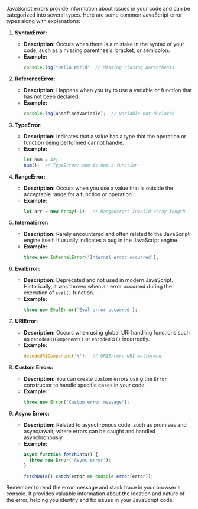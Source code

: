 JavaScript errors provide information about issues in your code and can be categorized into several types. Here are some common JavaScript error types along with explanations:

1. **SyntaxError:**
   - **Description:** Occurs when there is a mistake in the syntax of your code, such as a missing parenthesis, bracket, or semicolon.
   - **Example:**
     ```javascript
     console.log("Hello World"  // Missing closing parenthesis
     ```

2. **ReferenceError:**
   - **Description:** Happens when you try to use a variable or function that has not been declared.
   - **Example:**
     ```javascript
     console.log(undefinedVariable);  // Variable not declared
     ```

3. **TypeError:**
   - **Description:** Indicates that a value has a type that the operation or function being performed cannot handle.
   - **Example:**
     ```javascript
     let num = 42;
     num();  // TypeError: num is not a function
     ```

4. **RangeError:**
   - **Description:** Occurs when you use a value that is outside the acceptable range for a function or operation.
   - **Example:**
     ```javascript
     let arr = new Array(-1);  // RangeError: Invalid array length
     ```

5. **InternalError:**
   - **Description:** Rarely encountered and often related to the JavaScript engine itself. It usually indicates a bug in the JavaScript engine.
   - **Example:**
     ```javascript
     throw new InternalError('Internal error occurred');
     ```

6. **EvalError:**
   - **Description:** Deprecated and not used in modern JavaScript. Historically, it was thrown when an error occurred during the execution of `eval()` function.
   - **Example:**
     ```javascript
     throw new EvalError('Eval error occurred');
     ```

7. **URIError:**
   - **Description:** Occurs when using global URI handling functions such as `decodeURIComponent()` or `encodeURI()` incorrectly.
   - **Example:**
     ```javascript
     decodeURIComponent('%');  // URIError: URI malformed
     ```

8. **Custom Errors:**
   - **Description:** You can create custom errors using the `Error` constructor to handle specific cases in your code.
   - **Example:**
     ```javascript
     throw new Error('Custom error message');
     ```

9. **Async Errors:**
   - **Description:** Related to asynchronous code, such as promises and async/await, where errors can be caught and handled asynchronously.
   - **Example:**
     ```javascript
     async function fetchData() {
       throw new Error('Async error');
     }

     fetchData().catch(error => console.error(error));
     ```

Remember to read the error message and stack trace in your browser's console. It provides valuable information about the location and nature of the error, helping you identify and fix issues in your JavaScript code.